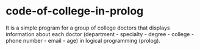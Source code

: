 # code-of-college-in-prolog

It is a simple program for a group of college doctors that displays information about each doctor (department - specialty - degree - college - phone number - email - age) in logical programming (prolog).
